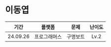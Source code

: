 # 이동엽

| 기간            | 플랫폼     | 문제       | 난이도  |
|:---------------:|:----------:|:----------:|:-------:|
| 24.09.26 | 프로그래머스 | 구명보트   | Lv.2    |

